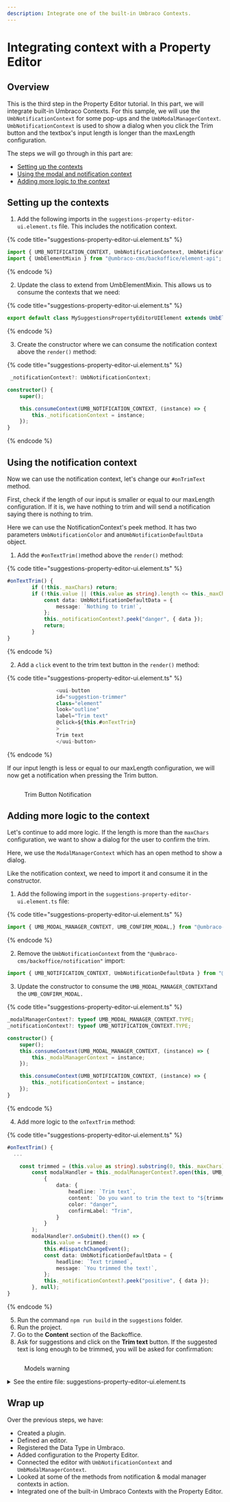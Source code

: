 ```yaml
---
description: Integrate one of the built-in Umbraco Contexts.
---
```


# Integrating context with a Property Editor

## Overview

This is the third step in the Property Editor tutorial. In this part, we will integrate built-in Umbraco Contexts. For this sample, we will use the `UmbNotificationContext` for some pop-ups and the `UmbModalManagerContext`. `UmbNotificationContext` is used to show a dialog when you click the Trim button and the textbox's input length is longer than the maxLength configuration.

The steps we will go through in this part are:

* [Setting up the contexts](integrating-context-with-a-property-editor.md#setting-up-the-contexts)
* [Using the modal and notification context](integrating-context-with-a-property-editor.md#using-the-modal-and-notification-context)
* [Adding more logic to the context](integrating-context-with-a-property-editor.md#adding-more-logic-to-the-context)

## Setting up the contexts

1. Add the following imports in the `suggestions-property-editor-ui.element.ts` file. This includes the notification context.

{% code title="suggestions-property-editor-ui.element.ts" %}
```typescript
import { UMB_NOTIFICATION_CONTEXT, UmbNotificationContext, UmbNotificationDefaultData} from "@umbraco-cms/backoffice/notification";
import { UmbElementMixin } from "@umbraco-cms/backoffice/element-api";
```
{% endcode %}

2. Update the class to extend from UmbElementMixin. This allows us to consume the contexts that we need:

{% code title="suggestions-property-editor-ui.element.ts" %}
```typescript
export default class MySuggestionsPropertyEditorUIElement extends UmbElementMixin((LitElement)) implements UmbPropertyEditorUiElement {

```
{% endcode %}

3. Create the constructor where we can consume the notification context above the `render()` method:

{% code title="suggestions-property-editor-ui.element.ts" %}
```typescript
 _notificationContext?: UmbNotificationContext;

constructor() {
    super();

    this.consumeContext(UMB_NOTIFICATION_CONTEXT, (instance) => {
        this._notificationContext = instance;
    });
}
```
{% endcode %}

## Using the notification context

Now we can use the notification context, let's change our `#onTrimText` method.

First, check if the length of our input is smaller or equal to our maxLength configuration. If it is, we have nothing to trim and will send a notification saying there is nothing to trim.

Here we can use the NotificationContext's peek method. It has two parameters `UmbNotificationColor` and an`UmbNotificationDefaultData` object.

1. Add the `#onTextTrim()`method above the `render()` method:

{% code title="suggestions-property-editor-ui.element.ts" %}
```typescript
#onTextTrim() {
        if (!this._maxChars) return;
        if (!this.value || (this.value as string).length <= this._maxChars) {
            const data: UmbNotificationDefaultData = {
                message: `Nothing to trim!`,
            };
            this._notificationContext?.peek("danger", { data });
            return;
        }
}
```
{% endcode %}

2. Add a `click` event to the trim text button in the `render()` method:

{% code title="suggestions-property-editor-ui.element.ts" %}
```typescript
                <uui-button
                id="suggestion-trimmer"
                class="element"
                look="outline"
                label="Trim text"
                @click=${this.#onTextTrim}
                >
                Trim text
                </uui-button>
```
{% endcode %}

If our input length is less or equal to our maxLength configuration, we will now get a notification when pressing the Trim button.

<figure><img src="../../.gitbook/assets/nothing-to-trim (1) (1).png" alt=""><figcaption><p>Trim Button Notification</p></figcaption></figure>

## Adding more logic to the context

Let's continue to add more logic. If the length is more than the `maxChars` configuration, we want to show a dialog for the user to confirm the trim.

Here, we use the `ModalManagerContext` which has an open method to show a dialog.

Like the notification context, we need to import it and consume it in the constructor.

1. Add the following import in the `suggestions-property-editor-ui.element.ts` file:

{% code title="suggestions-property-editor-ui.element.ts" %}
```typescript
import { UMB_MODAL_MANAGER_CONTEXT, UMB_CONFIRM_MODAL,} from "@umbraco-cms/backoffice/modal";
```
{% endcode %}

2. Remove the `UmbNotificationContext` from the `"@umbraco-cms/backoffice/notification"` import:

```typescript
import { UMB_NOTIFICATION_CONTEXT, UmbNotificationDefaultData } from "@umbraco-cms/backoffice/notification";
```

3. Update the constructor to consume the `UMB_MODAL_MANAGER_CONTEXT`and the `UMB_CONFIRM_MODAL.`

{% code title="suggestions-property-editor-ui.element.ts" %}
```typescript
_modalManagerContext?: typeof UMB_MODAL_MANAGER_CONTEXT.TYPE;
_notificationContext?: typeof UMB_NOTIFICATION_CONTEXT.TYPE;

constructor() {
    super();
    this.consumeContext(UMB_MODAL_MANAGER_CONTEXT, (instance) => {
        this._modalManagerContext = instance;
    });

    this.consumeContext(UMB_NOTIFICATION_CONTEXT, (instance) => {
        this._notificationContext = instance;
    });
}
```
{% endcode %}

4. Add more logic to the `onTextTrim` method:

{% code title="suggestions-property-editor-ui.element.ts" %}
```typescript
#onTextTrim() {
  ...

    const trimmed = (this.value as string).substring(0, this._maxChars);
        const modalHandler = this._modalManagerContext?.open(this, UMB_CONFIRM_MODAL,
            {
                data: {
                    headline: `Trim text`,
                    content: `Do you want to trim the text to "${trimmed}"?`,
                    color: "danger",
                    confirmLabel: "Trim",
                }
            }
        );
        modalHandler?.onSubmit().then(() => {
            this.value = trimmed;
            this.#dispatchChangeEvent();
            const data: UmbNotificationDefaultData = {
                headline: `Text trimmed`,
                message: `You trimmed the text!`,
            };
            this._notificationContext?.peek("positive", { data });
        }, null);
}
```
{% endcode %}

5. Run the command `npm run build` in the `suggestions` folder.
6. Run the project.
7. Go to the **Content** section of the Backoffice.&#x20;
8. Ask for  suggestions and click on the **Trim text** button. If the suggested text is long enough to be trimmed, you will be asked for confirmation:

<figure><img src="../../.gitbook/assets/creating-a-property-editor-trim.png" alt=""><figcaption><p>Models warning</p></figcaption></figure>

<details>

<summary>See the entire file: suggestions-property-editor-ui.element.ts</summary>

{% code title="suggestions-property-editor-ui.element.ts" %}
```typescript
import { LitElement, css, html, customElement, property, state, ifDefined } from "@umbraco-cms/backoffice/external/lit";
import { type UmbPropertyEditorUiElement } from "@umbraco-cms/backoffice/extension-registry";
import { type UmbPropertyEditorConfigCollection } from "@umbraco-cms/backoffice/property-editor";
import { UmbPropertyValueChangeEvent } from '@umbraco-cms/backoffice/property-editor';
import { UMB_NOTIFICATION_CONTEXT, UmbNotificationDefaultData } from "@umbraco-cms/backoffice/notification";
import { UmbElementMixin } from "@umbraco-cms/backoffice/element-api";
import { UMB_MODAL_MANAGER_CONTEXT, UMB_CONFIRM_MODAL, } from "@umbraco-cms/backoffice/modal";
@customElement('my-suggestions-property-editor-ui')
export default class MySuggestionsPropertyEditorUIElement extends UmbElementMixin((LitElement)) implements UmbPropertyEditorUiElement {
    @property({ type: String })
    public value = "";

    @state()
    private _disabled?: boolean;

    @state()
    private _placeholder?: string;

    @state()
    private _maxChars?: number;

    @state()
    private _suggestions = [
        "You should take a break",
        "I suggest that you visit the Eiffel Tower",
        "How about starting a book club today or this week?",
        "Are you hungry?",
    ];

    @property({ attribute: false })
    public set config(config: UmbPropertyEditorConfigCollection) {
        this._disabled = config.getValueByAlias("disabled");
        this._placeholder = config.getValueByAlias("placeholder");
        this._maxChars = config.getValueByAlias("maxChars");
    }

    #onInput(e: InputEvent) {
        this.value = (e.target as HTMLInputElement).value;
        this.#dispatchChangeEvent();
    }

    #onSuggestion() {
        const randomIndex = (this._suggestions.length * Math.random()) | 0;
        this.value = this._suggestions[randomIndex];
        this.#dispatchChangeEvent();
    }

    #dispatchChangeEvent() {
        this.dispatchEvent(new UmbPropertyValueChangeEvent());
    }

    _modalManagerContext?: typeof UMB_MODAL_MANAGER_CONTEXT.TYPE;
    _notificationContext?: typeof UMB_NOTIFICATION_CONTEXT.TYPE;

    constructor() {
        super();
        this.consumeContext(UMB_MODAL_MANAGER_CONTEXT, (instance) => {
            this._modalManagerContext = instance;
        });

        this.consumeContext(UMB_NOTIFICATION_CONTEXT, (instance) => {
            this._notificationContext = instance;
        });
    }

    #onTextTrim() {
        if (!this._maxChars) return;
        if (!this.value || (this.value as string).length <= this._maxChars) {
            const data: UmbNotificationDefaultData = {
                message: `Nothing to trim!`,
            };
            this._notificationContext?.peek("danger", { data });
            return;
        }
        const trimmed = (this.value as string).substring(0, this._maxChars);
        const modalHandler = this._modalManagerContext?.open(this, UMB_CONFIRM_MODAL,
            {
                data: {
                    headline: `Trim text`,
                    content: `Do you want to trim the text to "${trimmed}"?`,
                    color: "danger",
                    confirmLabel: "Trim",
                }
            }
        );
        modalHandler?.onSubmit().then(() => {
            this.value = trimmed;
            this.#dispatchChangeEvent();
            const data: UmbNotificationDefaultData = {
                headline: `Text trimmed`,
                message: `You trimmed the text!`,
            };
            this._notificationContext?.peek("positive", { data });
        }, null);
    }


render() {
    return html`
            <uui-input
                id="suggestion-input"
                class="element"
                label="text input"
                placeholder=${ifDefined(this._placeholder)}
                maxlength=${ifDefined(this._maxChars)}
                .value=${this.value || ""}
                @input=${this.#onInput}
            >
            </uui-input>
            <div id="wrapper">
                <uui-button
                    id="suggestion-button"
                    class="element"
                    look="primary"
                    label="give me suggestions"
                    ?disabled=${this._disabled}
                    @click=${this.#onSuggestion}
                >
                    Give me suggestions!
                </uui-button>
                <uui-button
                id="suggestion-trimmer"
                class="element"
                look="outline"
                label="Trim text"
                @click=${this.#onTextTrim}
                >
                Trim text
                </uui-button>
            </div>
        `;
}

    static styles = [
    css`
            #wrapper {
                margin-top: 10px;
                display: flex;
                gap: 10px;
            }
            .element {
                width: 100%;
            }
        `,
];
}

declare global {
    interface HTMLElementTagNameMap {
        'my-suggestions-property-editor-ui': MySuggestionsPropertyEditorUIElement;
    }
}
```
{% endcode %}

</details>

## Wrap up

Over the previous steps, we have:

* Created a plugin.
* Defined an editor.
* Registered the Data Type in Umbraco.
* Added configuration to the Property Editor.
* Connected the editor with `UmbNotificationContext` and `UmbModalManagerContext`.
* Looked at some of the methods from notification & modal manager contexts in action.
* Integrated one of the built-in Umbraco Contexts with the Property Editor.
